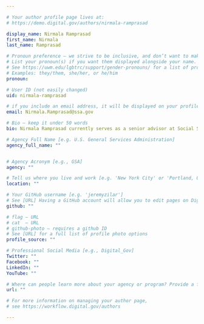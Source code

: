 ```yaml
---

# Your author profile page lives at:
# https://demo.digital.gov/authors/nirmala-ramprasad

display_name: Nirmala Ramprasad
first_name: Nirmala
last_name: Ramprasad

# Pronoun preference — we strive to be inclusive, and don’t want to make assumptions on a person’s first name (be it a gender-neutral name, or is one more common in languages other than English). Learn more http://www.MyPronouns.org
# List your pronoun(s) if you want them displayed alongside your name. Leave it blank and we'll use just your name.
# See https://uwm.edu/lgbtrc/support/gender-pronouns/ for a list of pronouns
# Examples: they/them, she/her, or he/him
pronoun:

# User ID (not easily changed)
uid: nirmala-ramprasad

# if you include an email address, it will be displayed on your profile page
email: Nirmala.Ramprasad@ssa.gov

# Bio — keep it under 50 words
bio: Nirmala Ramprasad currently serves as a senior advisor at Social Security Administration. In her present role she develops IT strategy, and provides guidance and recommendations on IT initiatives and emerging technology. She has a double Master’s degree and over 25 years in Information Technology.  She is experienced in several industry verticals including government,  telecommunications, pharmaceuticals, electrical power distribution, human resources and payroll. Her special interest is in using data analytics to derive business value and is a member of the government customer experience community of practice. All opinions are her own and do not reflect that of any Federal Agency.

# Agency Full Name [e.g. U.S. General Services Administration]
agency_full_name: ""


# Agency Acronym [e.g., GSA]
agency: ""

# Tell us where you live and work [e.g. 'New York City' or 'Portland, OR']
location: ""

# Your GitHub username [e.g. 'jeremyzilar']
# See [URL] Having a GitHub account will allow you to edit pages on DigitalGov. The image used in your GitHub account can also be used to populate your digital.gov profile photo.
github: ""

# flag — URL
# cat  — URL
# github-photo — requires a github ID
# See [URL] for a full list of profile photo options
profile_source: ""

# Professional Social Media [e.g., Digital_Gov]
Twitter: ""
Facebook: ""
LinkedIn: ""
YouTube: ""

# Where can people learn more about your agency or program? Provide a full URL [e.g. 'https://www.example.gov/']
url: ""

# For more information on managing your author page,
# see https://workflow.digital.gov/authors

---
```

